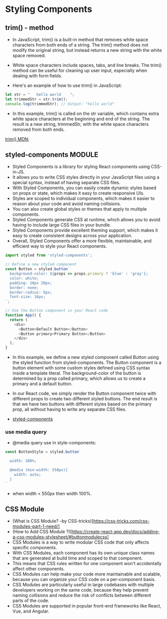 # Styling Components
## trim() - method

- In JavaScript, trim() is a built-in method that removes white space characters from both ends of a string. The trim() method does not modify the original string, but instead returns a new string with the white space removed.

- White space characters include spaces, tabs, and line breaks. The trim() method can be useful for cleaning up user input, especially when dealing with form fields.

- Here's an example of how to use trim() in JavaScript:

```js
let str = "   hello world    ";
let trimmedStr = str.trim();
console.log(trimmedStr); // Output: "hello world"
```

- In this example, trim() is called on the str variable, which contains extra white space characters at the beginning and end of the string. The result is a new string, trimmedStr, with the white space characters removed from both ends.

[trim() MDN](https://developer.mozilla.org/en-US/docs/Web/JavaScript/Reference/Global_Objects/String/trim);

## styled-components MODULE
- Styled Components is a library for styling React components using CSS-in-JS.
- It allows you to write CSS styles directly in your JavaScript files using a special syntax, instead of having separate CSS files.
- With Styled Components, you can easily create dynamic styles based on props or state, which makes it easy to create responsive UIs.
- Styles are scoped to individual components, which makes it easier to reason about your code and avoid naming collisions.
- You can also create global styles or themes that apply to multiple components.
- Styled Components generate CSS at runtime, which allows you to avoid having to include large CSS files in your bundle.
- Styled Components provide excellent theming support, which makes it easy to create consistent designs across your application.
- Overall, Styled Components offer a more flexible, maintainable, and efficient way to style your React components.

```js
import styled from 'styled-components';

// Define a new styled component
const Button = styled.button`
  background-color: ${props => props.primary ? 'blue' : 'gray'};
  color: white;
  padding: 10px 20px;
  border: none;
  border-radius: 5px;
  font-size: 16px;
`;

// Use the Button component in your React code
function App() {
  return (
    <div>
      <Button>Default Button</Button>
      <Button primary>Primary Button</Button>
    </div>
  );
}
```
- In this example, we define a new styled component called Button using the styled function from styled-components. The Button component is a button element with some custom styles defined using CSS syntax inside a template literal. The background-color of the button is determined by a prop called primary, which allows us to create a primary and a default button.

- In our React code, we simply render the Button component twice with different props to create two different styled buttons. The end result is that we have two buttons with different styles based on the primary prop, all without having to write any separate CSS files.

- [styled-components](https://styled-components.com/)

### use media query
- @media query use in style-components:
```js
const ButtonStyle = styled.button`

  width: 100%;

  @media (min-width: 550px){
    width: auto;
  }
`
```
- when width < 550px then width 100%.

## CSS Module
- (What is CSS Module? -by CSS-tricks)[https://css-tricks.com/css-modules-part-1-need/]
- (How to Add CSS Module ?)[https://create-react-app.dev/docs/adding-a-css-modules-stylesheet/#buttonmodulecss]
- CSS Modules is a way to write modular CSS code that only affects specific components.
- With CSS Modules, each component has its own unique class names that are generated at build time and scoped to that component.
- This means that CSS rules written for one component won't accidentally affect other components.
- CSS Modules can help make your code more maintainable and scalable, because you can organize your CSS code on a per-component basis.
- CSS Modules are particularly useful in large codebases with multiple developers working on the same code, because they help prevent naming collisions and reduce the risk of conflicts between different parts of the code.
- CSS Modules are supported in popular front-end frameworks like React, Vue, and Angular.

